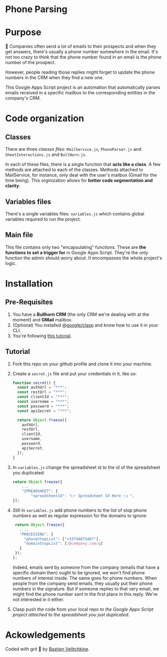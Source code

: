 # Phone Parsing

# Purpose

📱 Companies often send a lot of emails to their prospects and when they get answers, there's usually a phone number somewhere in the email. It's not too crazy to think that the phone number found in an email is the phone number of the prospect.

However, people reading those replies might forget to update the phone numbers in the CRM when they find a new one.

This Google Apps Script project is an automation that automatically parses emails received in a specific mailbox to the corresponding entities in the company's CRM.

# Code organization

## Classes

There are three _classes files_: `MailService.js`, `PhoneParser.js` and `SheetInteractions.js` and `BullHorn.js`.

In each of these files, there is a single function that **acts like a class**. A few methods are attached to each of the classes. Methods attached to MailService, for instance, only deal with the user's mailbox (Gmail for the time being). This orginization allows for **better code segmentation and clarity**.

## Variables files

There's a single variables files: `variables.js` which contains global variables required to run the project.

## Main file

This file contains only two "encapsulating" functions. These are **the functions to set a trigger for** in Google Apps Script. They're the only function the admin should worry about. It encompasses the whole project's logic.

# Installation

## Pre-Requisites

1. You have a **Bullhorn CRM** (the only CRM we're dealing with at the moment) and **GMail** mailbox.
2. (Optional) You installed [@google/clasp](https://github.com/google/clasp/) and know how to use it in your CLI.
3. You're following [this tutorial](https://spiral-sturgeon-359.notion.site/Phone-Parsing-Tutorial-efd1e3b953164d87b14954b4d59ce6a4).

## Tutorial

1. Fork this repo on your github profile and clone it into your machine.

2. Create a `secret.js` file and put your credentials in it, like so:

   ```js
   function secret() {
     const authUrl = "***";
     const restUrl = "***";
     const clientId = "***";
     const username = "***";
     const password = "***";
     const apiSecret = "***";

     return Object.freeze({
       authUrl,
       restUrl,
       clientId,
       username,
       password,
       apiSecret,
     });
   }
   ```

3. In `variables.js` change the spreadsheet id to the id of the spreadsheet you duplicated:

   ```js
   return Object.freeze({
       ...
       "SPREADSHEET": {
           "spreadsheetId": "👉 Spreadsheet Id Here 👈 ",
   });
   ```

4. Still in `variables.js` add phone numbers to the list of stop phone numbers as well as regular expression for the domains to ignore:

   ```js
    return Object.freeze({
      ...,
      "PROCESSING": {
        "phoneStopList": ["+33794875467"],
        "domainStopList": [/@company.com/g]
      }
    });
   };
   ```

   Indeed, emails sent by someone from the company (emails that have a specific domain then) ought to be ignored, we won't find phone numbers of interest inside. The same goes for phone numbers. When people from the company send emails, they usually put their phone numbers in the signature. But if someone replies to that very email, we might find the phone number sent in the first place in this reply. We're not interested in it either.

5. Clasp push the code from your local repo _to the Google Apps Script project attached to the spreadsheet you just duplicated_.

# Ackowledgements

Coded with grit 💪 by [Bastien Velitchkine](https://www.linkedin.com/in/bastienvelitchkine/).
